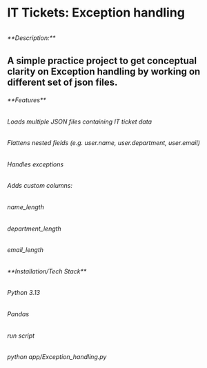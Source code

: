 # IT Tickets: Exception handling

###### 

###### \*\*Description:\*\*

## A simple practice project to get conceptual clarity on Exception handling by working on different set of json files.



###### \*\*Features\*\*

###### 

###### Loads multiple JSON files containing IT ticket data

###### Flattens nested fields (e.g. user.name, user.department, user.email)

###### Handles exceptions

###### 

###### Adds custom columns:

###### name\_length

###### department\_length

###### email\_length

###### 

###### \*\*Installation/Tech Stack\*\*

###### Python 3.13

###### Pandas

###### 

###### run script

###### python app/Exception\_handling.py


